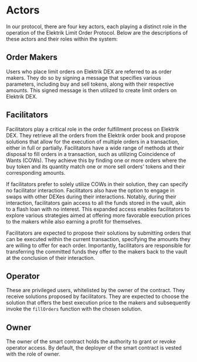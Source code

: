 # Actors

In our protocol, there are four key actors, each playing a distinct role in the operation of the Elektrik Limit Order Protocol. Below are the descriptions of these actors and their roles within the system:

## Order Makers
Users who place limit orders on Elektrik DEX are referred to as order makers. They do so by signing a message that specifies various parameters, including buy and sell tokens, along with their respective amounts. This signed message is then utilized to create limit orders on Elektrik DEX.

## Facilitators
Facilitators play a critical role in the order fulfillment process on Elektrik DEX. They retrieve all the orders from the Elektrik order book and propose solutions that allow for the execution of multiple orders in a transaction, either in full or partially. Facilitators have a wide range of methods at their disposal to fill orders in a transaction, such as utilizing Coincidence of Wants (COWs). They achieve this by finding one or more orders where the buy token and its quantity match one or more sell orders' tokens and their corresponding amounts.

If facilitators prefer to solely utilize COWs in their solution, they can specify no facilitator interaction. Facilitators also have the option to engage in swaps with other DEXes during their interactions. Notably, during their interaction, facilitators gain access to all the funds stored in the vault, akin to a flash loan with no interest. This expanded access enables facilitators to explore various strategies aimed at offering more favorable execution prices to the makers while also earning a profit for themselves.

Facilitators are expected to propose their solutions by submitting orders that can be executed within the current transaction, specifying the amounts they are willing to offer for each order. Importantly, facilitators are responsible for transferring the committed funds they offer to the makers back to the vault at the conclusion of their interaction.

## Operator
These are privileged users, whitelisted by the owner of the contract. They receive solutions proposed by facilitators. They are expected to choose the solution that offers the best execution price to the makers and subsequently invoke the ```fillOrders``` function with the chosen solution.

## Owner
The owner of the smart contract holds the authority to grant or revoke operator access. By default, the deployer of the smart contract is vested with the role of owner.


